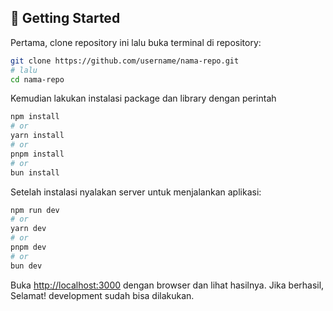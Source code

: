 ## 🚀 Getting Started

Pertama, clone repository ini lalu buka terminal di repository:
```bash
git clone https://github.com/username/nama-repo.git
# lalu
cd nama-repo
```

Kemudian lakukan instalasi package dan library dengan perintah
```bash
npm install
# or
yarn install
# or
pnpm install
# or
bun install
```

Setelah instalasi nyalakan server untuk menjalankan aplikasi:
```bash
npm run dev
# or
yarn dev
# or
pnpm dev
# or
bun dev
```

Buka [http://localhost:3000](http://localhost:3000) dengan browser dan lihat hasilnya.
Jika berhasil, Selamat! development sudah bisa dilakukan.

